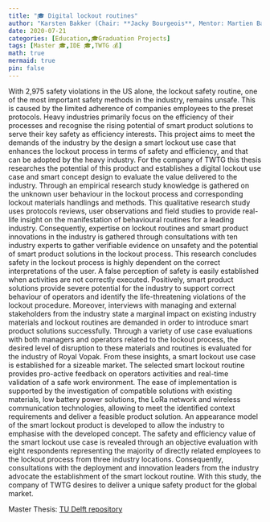 ```yaml
---
title: "🎓 Digital lockout routines"
author: "Karsten Bakker (Chair: **Jacky Bourgeois**, Mentor: Martien Bakker)"
date: 2020-07-21
categories: [Education,🎓Graduation Projects]
tags: [Master 🎓,IDE 🎓,TWTG 💰]
math: true
mermaid: true
pin: false
---
```


With 2,975 safety violations in the US alone, the lockout safety routine, one of the most important safety methods in the industry, remains unsafe. This is caused by the limited adherence of companies employees to the preset protocols. Heavy industries primarily focus on the efficiency of their processes and recognise the rising potential of smart product solutions to serve their key safety as efficiency interests. This project aims to meet the demands of the industry by the design a smart lockout use case that enhances the lockout process in terms of safety and efficiency, and that can be adopted by the heavy industry. For the company of TWTG this thesis researches the potential of this product and establishes a digital lockout use case and smart concept design to evaluate the value delivered to the industry. Through an empirical research study knowledge is gathered on the unknown user behaviour in the lockout process and corresponding lockout materials handlings and methods. This qualitative research study uses protocols reviews, user observations and field studies to provide real-life insight on the manifestation of behavioural routines for a leading industry. Consequently, expertise on lockout routines and smart product innovations in the industry is gathered through consultations with ten industry experts to gather verifiable evidence on unsafety and the potential of smart product solutions in the lockout process. This research concludes safety in the lockout process is highly dependent on the correct interpretations of the user. A false perception of safety is easily established when activities are not correctly executed. Positively, smart product solutions provide severe potential for the industry to support correct behaviour of operators and identify the life-threatening violations of the lockout procedure. Moreover, interviews with managing and external stakeholders from the industry state a marginal impact on existing industry materials and lockout routines are demanded in order to introduce smart product solutions successfully. Through a variety of use case evaluations with both managers and operators related to the lockout process, the desired level of disruption to these materials and routines is evaluated for the industry of Royal Vopak. From these insights, a smart lockout use case is established for a sizeable market. The selected smart lockout routine provides pro-active feedback on operators activities and real-time validation of a safe work environment. The ease of implementation is supported by the investigation of compatible solutions with existing materials, low battery power solutions, the LoRa network and wireless communication technologies, allowing to meet the identified context requirements and deliver a feasible product solution. An appearance model of the smart lockout product is developed to allow the industry to emphasise with the developed concept. The safety and efficiency value of the smart lockout use case is revealed through an objective evaluation with eight respondents representing the majority of directly related employees to the lockout process from three industry locations. Consequently, consultations with the deployment and innovation leaders from the industry advocate the establishment of the smart lockout routine. With this study, the company of TWTG desires to deliver a unique safety product for the global market.

Master Thesis: [TU Delft repository](https://repository.tudelft.nl/islandora/object/uuid%3A548e6fad-7509-4145-94bf-443a5aaaddcf?collection=education)